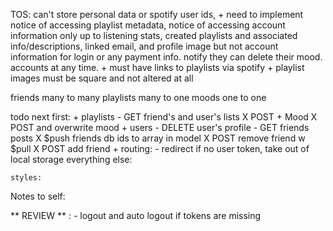 TOS: can't store personal data or spotify user ids,
    + need to implement notice of accessing playlist metadata, notice of accessing account information only up to listening stats, created playlists and associated info/descriptions, linked email, and profile image but not account information for login or any payment info. notify they can delete their mood. accounts at any time.
    + must have links to playlists via spotify
    + playlist images must be square and not altered at all

friends many to many
playlists many to one
moods one to one

todo next
    first:
        + playlists
            -   GET friend's and user's lists
            X   POST
        + Mood
            X   POST and overwrite mood
        + users
            -   DELETE user's profile
            -   GET friends posts
            X   $push friends db ids to array in model
            X   POST remove friend w $pull
            X   POST add friend
        + routing:
            -   redirect if no user token, take out of local storage
    everything else:
    
    styles:

Notes to self:


** REVIEW ** :
    - logout and auto logout if tokens are missing